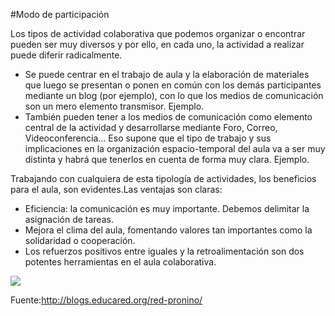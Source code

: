 #Modo de participación

Los tipos de actividad colaborativa que podemos organizar o encontrar pueden ser muy diversos y por ello, en cada uno, la actividad a realizar puede diferir radicalmente.

- Se puede centrar en el trabajo de aula y la elaboración de materiales que luego se presentan o ponen en común con los demás participantes mediante un blog (por ejemplo), con lo que los medios de comunicación son un mero elemento transmisor. Ejemplo.
- También pueden tener a los medios de comunicación como elemento central de la actividad y desarrollarse mediante Foro, Correo, Videoconferencia... Eso supone que el tipo de trabajo y sus implicaciones en la organización espacio-temporal del aula va a ser muy distinta y habrá que tenerlos en cuenta de forma muy clara. Ejemplo.

Trabajando con cualquiera de esta tipología de actividades, los beneficios para el aula, son evidentes.Las ventajas son claras:

- Eficiencia: la comunicación es muy importante. Debemos delimitar la asignación de tareas.
- Mejora el clima del aula, fomentando valores tan importantes como la solidaridad o cooperación.
- Los refuerzos positivos entre iguales y la retroalimentación son dos potentes herramientas en el aula colaborativa.

![](https://catedu.gitbooks.io/aprendizaje-colaborativo-con-blog/content/img/trabajo-colaborativo1.jpg)

Fuente:http://blogs.educared.org/red-pronino/

